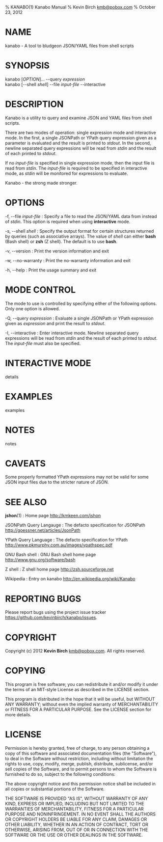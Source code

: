 % KANABO(1) Kanabo Manual
% Kevin Birch <kmb@pobox.com>
% October 23, 2012

# NAME

kanabo - A tool to bludgeon JSON/YAML files from  shell scripts

# SYNOPSIS

kanabo \[*OPTION*\]... --query *expression*  
kanabo \[--shell *shell*\] --file *input-file* --interactive

# DESCRIPTION

Kanabo is a utility to query and examine JSON and YAML files from
shell scripts.

There are two modes of operation: single expression mode and
interactive mode.  In the first, a single JSONPath or YPath query
expression given as a parameter is evaluated and the result is printed
to *stdout*.  In the second, newline separated query expressions will
be read from *stdin* and the result of each printed to *stdout*.

If no *input-file* is specified in single expression mode, then the
input file is read from *stdin*.  The *input-file* is required to be
specified in interactive mode, as *stdin* will be monitored for
expressions to evaluate.

Kanabo - the strong made stronger.

# OPTIONS

-f, \--file *input-file*
:   Specify a file to read the JSON/YAML data from instead of
    *stdin*.  This option is required when using **interactive** mode.

-s, \--shell *shell*
:    Specify the output format for certain structures returned by
     queries (such as associative arrays).  The value of *shell* can
     either **bash** (Bash shell) or **zsh** (Z shell).  The default
     is to use **bash**.   

-v, \--version
:    Print the version information and exit

-w, \--no-warranty
:    Print the no-warranty information and exit

-h, \--help
:    Print the usage summary and exit

# MODE CONTROL

The mode to use is controlled by specifying either of the following
options.  Only one option is allowed.

-Q, \--query *expression*
:    Evaluate a single JSONPath or YPath expression given as *expression*
     and print the result to *stdout*.

-I, \--interactive
:    Enter interactive mode.  Newline separated query expressions will
     be read from *stdin* and the result of each printed to *stdout*.  The
     *input-file* must also be specified.

# INTERACTIVE MODE

details

# EXAMPLES

examples

# NOTES

notes

# CAVEATS

Some properly formatted YPath expressions may not be valid for some
JSON input files due to the stricter nature of JSON.

# SEE ALSO

**jshon**(1)
:    Home page <http://kmkeen.com/jshon>

JSONPath Query Langauge
:    The defacto specification for JSONPath <http://goessner.net/articles/JsonPath>

YPath Query Language
:    The defacto specification for YPath <http://www.pkmurphy.com.au/images/ypathspec.pdf>

GNU Bash shell
:    GNU Bash shell home page <http://www.gnu.org/software/bash>

Z shell
:    Z shell home page <http://zsh.sourceforge.net>

Wikipedia
:    Entry on kanabo <http://en.wikipedia.org/wiki/Kanabo>

# REPORTING BUGS

Please report bugs using the project issue tracker <https://github.com/kevinbirch/kanabo/issues>.

# COPYRIGHT

Copyright (c) 2012 **Kevin Birch**  <kmb@pobox.com>.  All rights reserved.

# COPYING

This program is free software; you can redistribute it and/or modify
it under the terms of an MIT-style License as described in the LICENSE
section.

This program is distributed in the hope that it will be useful,
but WITHOUT ANY WARRANTY; without even the implied warranty of
MERCHANTABILITY or FITNESS FOR A PARTICULAR PURPOSE.  See the
LICENSE section for more details.

# LICENSE

Permission is hereby granted, free of charge, to any person obtaining
a copy of this software and associated documentation files (the
"Software"), to deal in the Software without restriction, including
without limitation the rights to use, copy, modify, merge, publish,
distribute, sublicense, and/or sell copies of the Software, and to
permit persons to whom the Software is furnished to do so, subject to
the following conditions:

The above copyright notice and this permission notice shall be
included in all copies or substantial portions of the Software.

THE SOFTWARE IS PROVIDED "AS IS", WITHOUT WARRANTY OF ANY KIND,
EXPRESS OR IMPLIED, INCLUDING BUT NOT LIMITED TO THE WARRANTIES OF
MERCHANTABILITY, FITNESS FOR A PARTICULAR PURPOSE AND
NONINFRINGEMENT. IN NO EVENT SHALL THE AUTHORS OR COPYRIGHT HOLDERS BE
LIABLE FOR ANY CLAIM, DAMAGES OR OTHER LIABILITY, WHETHER IN AN ACTION
OF CONTRACT, TORT OR OTHERWISE, ARISING FROM, OUT OF OR IN CONNECTION
WITH THE SOFTWARE OR THE USE OR OTHER DEALINGS IN THE SOFTWARE.

